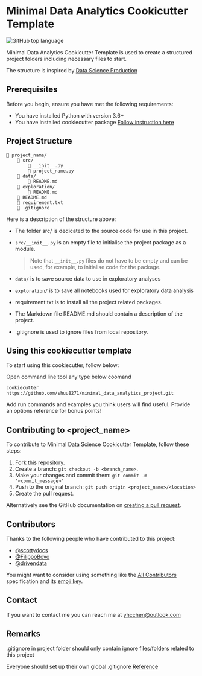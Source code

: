 # Minimal Data Analytics Cookicutter Template

<!--- These are examples. See https://shields.io for others or to customize this set of shields. You might want to include dependencies, project status and licence info here --->
![GitHub top language](https://img.shields.io/github/languages/top/shuu8271/minimal_data_analytics_project?style=plastic)

Minimal Data Analytics Cookicutter Template is used to create a structured project folders including necessary files to start.

The structure is inspired by [Data Science Production](https://github.com/FilippoBovo/production-data-science/tree/master/tutorial/a-setup)

## Prerequisites

Before you begin, ensure you have met the following requirements:
<!--- These are just example requirements. Add, duplicate or remove as required --->
* You have installed Python with version 3.6+
* You have installed cookiecutter package [Follow instruction here](https://cookiecutter.readthedocs.io/en/latest/installation.html)

## Project Structure
```
📁 project_name/
    📁 src/
        📄 __init__.py
        📄 project_name.py
    📁 data/
        📄 README.md
    📁 exploration/
        📄 README.md
    📄 README.md
    📄 requirement.txt
    📄 .gitignore
```
Here is a description of the structure above:

* The folder src/ is dedicated to the source code for use in this project.

* `src/__init__.py` is an empty file to initialise the project package as a module.

    > Note that `__init__.py` files do not have to be empty and can be used, for example, to initialise code for the package.

* `data/` is to save source data to use in exploratory analyses

* `exploration/` is to save all notebooks used for exploratory data analysis

* requirement.txt is to install all the project related packages.

* The Markdown file README.md should contain a description of the project.

* .gitignore is used to ignore files from local repository.


## Using this cookiecutter template

To start using this cookiecutter,  follow below:

Open command line tool any type below coomand
```
cookiecutter https://github.com/shuu8271/minimal_data_analytics_project.git
```

Add run commands and examples you think users will find useful. Provide an options reference for bonus points!

## Contributing to <project_name>
<!--- If your README is long or you have some specific process or steps you want contributors to follow, consider creating a separate CONTRIBUTING.md file--->
To contribute to Minimal Data Science Cookicutter Template, follow these steps:

1. Fork this repository.
2. Create a branch: `git checkout -b <branch_name>`.
3. Make your changes and commit them: `git commit -m '<commit_message>'`
4. Push to the original branch: `git push origin <project_name>/<location>`
5. Create the pull request.

Alternatively see the GitHub documentation on [creating a pull request](https://help.github.com/en/github/collaborating-with-issues-and-pull-requests/creating-a-pull-request).

## Contributors

Thanks to the following people who have contributed to this project:

* [@scottydocs](https://github.com/scottydocs)
* [@FilippoBovo](https://github.com/FilippoBovo/production-data-science/)
* [@drivendata](https://drivendata.github.io/cookiecutter-data-science/)

You might want to consider using something like the [All Contributors](https://github.com/all-contributors/all-contributors) specification and its [emoji key](https://allcontributors.org/docs/en/emoji-key).

## Contact

If you want to contact me you can reach me at yhcchen@outlook.com


## Remarks

.gitignore in project folder should only contain ignore files/folders related to this project

Everyone should set up their own global .gitignore
[Reference](https://sebastiandedeyne.com/setting-up-a-global-gitignore-file/)
